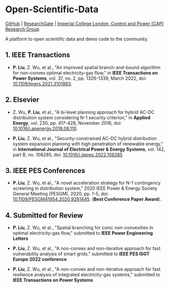 # Open-Scientific-Data

[GitHub](https://github.com/TesLarry) | 
[ResearchGate](https://www.researchgate.net/profile/Pengxiang-Liu) |
[Imperial College London, Control and Power (CAP) Research Group](https://www.imperial.ac.uk/electrical-engineering/research/control-and-power/) 

A platform to open scientific data and demo code to the community. 

## 1. IEEE Transactions

- **P. Liu**, Z. Wu, et al., "An improved spatial branch-and-bound algorithm for non-convex optimal electricity-gas flow," in **IEEE Transactions on Power Systems**, vol. 37, no. 2, pp. 1326-1339, March 2022, doi: [10.1109/tpwrs.2021.3101883](https://ieeexplore.ieee.org/document/9507323).

## 2. Elsevier

- Z. Wu, **P. Liu**, et al., "A bi-level planning approach for hybrid AC-DC distribution system considering N-1 security criterion," in **Applied Energy**, vol. 230, pp. 417-428, November 2018, doi: [10.1016/j.apenergy.2018.08.110](https://www.sciencedirect.com/science/article/pii/S0306261918312807).

- **P. Liu**, Z. Wu, et al., "Security-constrained AC–DC hybrid distribution system expansion planning with high penetration of renewable energy," in **International Journal of Electrical Power & Energy Systems**, vol. 142, part B, no. 108285, 
doi: [10.1016/j.ijepes.2022.108285](https://www.sciencedirect.com/science/article/pii/S0142061522003064)

## 3. IEEE PES Conferences

- **P. Liu**, Z. Wu, et al., "A novel acceleration strategy for N-1 contingency screening in distribution system," 2020 IEEE Power & Energy Society General Meeting (PESGM), 2020, pp. 1-5, doi: [10.1109/PESGM41954.2020.9281445](https://ieeexplore.ieee.org/document/9281445). (**Best Conference Paper Award**).

## 4. Submitted for Review

- **P. Liu**, Z. Wu, et al., "Spatial branching for conic non-convexities in optimal electricity-gas flow," submitted to **IEEE Power Engineering Letters**

- **P. Liu**, Z. Wu, et al., "A non-convex and non-iterative approach for fast vulnerability analysis of smart grids," submitted to **IEEE PES ISGT Europe 2022 conference**

- **P. Liu**, Z. Wu, et al., "A non-convex and non-iterative approach for fast resilience analysis of integrated electricity-gas systems," submitted to **IEEE Transactions on Power Systems**